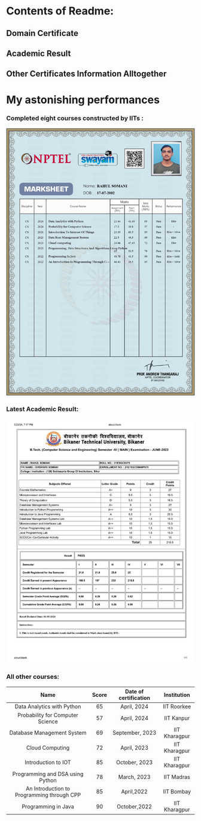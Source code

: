 # Contents of Readme:
## Domain Certificate
## Academic Result
## Other Certificates Information Alltogether

# My astonishing performances
### Completed eight courses constructed by IITs :
![NPTEL Domain - Programming](Compressed_Certificates/Marklist_nptel.jpg)

### Latest Academic Result: 
![fourth_sem_result.jpg](Compressed_Certificates/fourth_sem_result.jpg)

### All other courses: 
| Name                                       | Score | Date of certification | Institution      |
| :----------------------------------------: | :---: | :-------------------: | :--------------: |
| Data Analytics with Python                 | 65    | April, 2024           | IIT Roorkee      |
| Probability for Computer Science           | 57    | April, 2024           | IIT Kanpur       |
| Database Management System                 | 69    | September, 2023       | IIT Kharagpur    |
| Cloud Computing                            | 72    | April, 2023           | IIT Kharagpur    |
| Introduction to IOT                        | 85    | October, 2023         | IIT Kharagpur    |
| Programming and DSA using Python           | 78    | March, 2023           | IIT Madras       |
| An Introduction to Programming through CPP | 85    | April,2022            | IIT Bombay       |
| Programming in Java                        | 90    | October,2022          | IIT Kharagpur    |